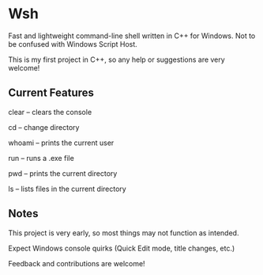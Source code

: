 # Wsh

Fast and lightweight command-line shell written in C++ for Windows.
Not to be confused with Windows Script Host.

This is my first project in C++, so any help or suggestions are very welcome!

## Current Features


clear – clears the console

cd – change directory

whoami – prints the current user

run – runs a .exe file

pwd – prints the current directory

ls – lists files in the current directory

## Notes

This project is very early, so most things may not function as intended.

Expect Windows console quirks (Quick Edit mode, title changes, etc.)

Feedback and contributions are welcome!
